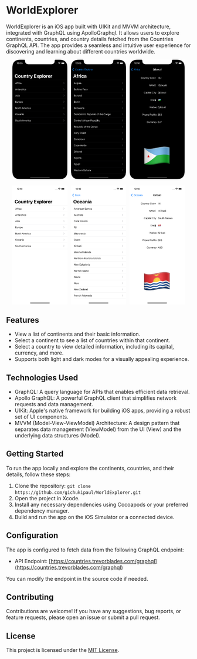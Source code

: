 # WorldExplorer

WorldExplorer is an iOS app built with UIKit and MVVM architecture, integrated with GraphQL using ApolloGraphql. It allows users to explore continents, countries, and country details fetched from the Countries GraphQL API. The app provides a seamless and intuitive user experience for discovering and learning about different countries worldwide.

<div style="display:flex; justify-content:center;">
<img src="https://github.com/gichukipaul/WorldExplorer/blob/master/Simulator%20Screen%20Shot1png.png" alt="Dark Mode Screenshot 1" width="150" style="margin-right: 10px;"/>

<img src="https://github.com/gichukipaul/WorldExplorer/blob/master/Simulator%20Screen%20Shot2.png" alt="Dark Mode Screenshot 2" width="150" style="margin-right: 10px;"/>

<img src="https://github.com/gichukipaul/WorldExplorer/blob/master/Simulator%20Screen%20Shot1.png" alt="Dark Mode Screenshot 3" width="150" />
</div>
<br>
<div style="display:flex; justify-content:center;">
<img src="https://github.com/gichukipaul/WorldExplorer/blob/master/Simulator%20Screen1.png" alt="Light Mode Screenshot 1" width="150" style="margin-right: 10px;"/>

<img src="https://github.com/gichukipaul/WorldExplorer/blob/master/Simulator%20Screen2.png" alt="Light Mode Screenshot 2" width="150" style="margin-right: 10px;"/>

<img src="https://github.com/gichukipaul/WorldExplorer/blob/master/Simulator%20Screen3png.png" alt="Light Mode Screenshot 3" width="150" />
</div>

## Features

- View a list of continents and their basic information.
- Select a continent to see a list of countries within that continent.
- Select a country to view detailed information, including its capital, currency, and more.
- Supports both light and dark modes for a visually appealing experience.

## Technologies Used

- GraphQL: A query language for APIs that enables efficient data retrieval.
- Apollo GraphQL: A powerful GraphQL client that simplifies network requests and data management.
- UIKit: Apple's native framework for building iOS apps, providing a robust set of UI components.
- MVVM (Model-View-ViewModel) Architecture: A design pattern that separates data management (ViewModel) from the UI (View) and the underlying data structures (Model).

## Getting Started

To run the app locally and explore the continents, countries, and their details, follow these steps:

1. Clone the repository: `git clone https://github.com/gichukipaul/WorldExplorer.git`
2. Open the project in Xcode.
3. Install any necessary dependencies using Cocoapods or your preferred dependency manager.
4. Build and run the app on the iOS Simulator or a connected device.

## Configuration

The app is configured to fetch data from the following GraphQL endpoint:

- API Endpoint: [https://countries.trevorblades.com/graphql](https://countries.trevorblades.com/graphql)

You can modify the endpoint in the source code if needed.

## Contributing

Contributions are welcome! If you have any suggestions, bug reports, or feature requests, please open an issue or submit a pull request.

## License

This project is licensed under the [MIT License](LICENSE).
